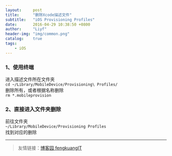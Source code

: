 ```yaml
---
layout:     post
title:      "删除Xcode描述文件"
subtitle:   "iOS Provisioning Profiles"
date:       2016-04-29 10:38:50 +0800
author:     "Liyf"
header-img: "img/common.png"
catalog:    true
tags: 
    - iOS
---
```

### 1、使用终端
进入描述文件所在文件夹 <br>
`cd ~/Library/MobileDevice/Provisioning\ Profiles/` <br>
删除所有，或者根据名称删除 <br>
`rm *.mobileprovision`

### 2、直接进入文件夹删除
前往文件夹 <br>
 `~/Library/MobileDevice/Provisioning Profiles`
 <br>
 找到对应的删除
 <br>

---
> 友情链接：[博客园 fengkuangIT](http://www.cnblogs.com/fengkuangIT/p/5073878.html)